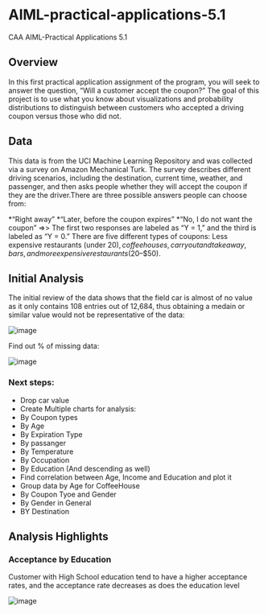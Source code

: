 # AIML-practical-applications-5.1
CAA AIML-Practical Applications 5.1

## Overview
In this first practical application assignment of the program, you will seek to answer the question, “Will a customer accept the coupon?” The goal of this project is to use what you know about visualizations and probability distributions to distinguish between customers who accepted a driving coupon versus those who did not.

## Data
This data is from the UCI Machine Learning Repository and was collected via a survey on Amazon Mechanical Turk. The survey describes different driving scenarios, including the destination, current time, weather, and passenger, and then asks people whether they will accept the coupon if they are the driver.There are three possible answers people can choose from:

*“Right away”
*“Later, before the coupon expires”
*“No, I do not want the coupon”
=>> The first two responses are labeled as “Y = 1,” and the third is labeled as “Y = 0.” There are five different types of coupons: Less expensive restaurants (under $20), coffee houses, carryout and takeaway, bars, and more expensive restaurants ($20–$50).


## Initial Analysis

The initial review of the data shows that the field car is almost of no value as it only contains 108 entries out of 12,684, thus obtaining a medain or similar value would not be representative of the data:


![image](https://github.com/user-attachments/assets/ad91187a-e82e-4917-8b11-bd3dc8027c30)

Find out % of missing data:

![image](https://github.com/user-attachments/assets/4605b5fc-4e84-44e8-986d-a3a263a4679e)


### Next steps: 
* Drop car value
* Create Multiple charts for analysis: 
* By Coupon types
* By Age
* By Expiration Type
* By passanger 
* By Temperature
* By Occupation
* By Education (And descending as well)
* Find correlation between Age, Income and Education and plot it
* Group data by Age for CoffeeHouse
* By Coupon Tyoe and Gender
* By Gender in General
* BY Destination

## Analysis Highlights
### Acceptance by Education
Customer with High School education tend to have a higher acceptance rates, and the acceptance rate decreases as does the education level

![image](https://github.com/user-attachments/assets/253f81fc-6982-4187-ac05-865fb4aa4357)


